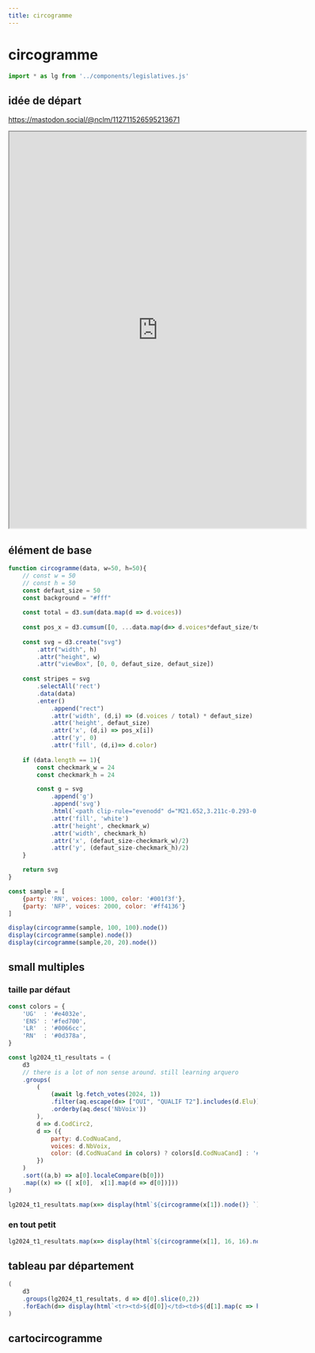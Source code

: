 ```yaml
---
title: circogramme
---
```



# circogramme

```js
import * as lg from '../components/legislatives.js'
```

## idée de départ

https://mastodon.social/@nclm/112711526595213671

<iframe src="https://mastodon.social/@nclm/112711526595213671/embed" width="600" height="800" allowfullscreen="allowfullscreen" sandbox="allow-scripts allow-same-origin allow-popups allow-popups-to-escape-sandbox allow-forms"></iframe>

## élément de base

```js echo
function circogramme(data, w=50, h=50){
	// const w = 50
	// const h = 50
	const defaut_size = 50
	const background = "#fff"
	
	const total = d3.sum(data.map(d => d.voices))
	
	const pos_x = d3.cumsum([0, ...data.map(d=> d.voices*defaut_size/total)])
	
	const svg = d3.create("svg")
		.attr("width", h)
		.attr("height", w)
		.attr("viewBox", [0, 0, defaut_size, defaut_size])
		
	const stripes = svg
		.selectAll('rect')
		.data(data)
		.enter()
			.append("rect")
			.attr('width', (d,i) => (d.voices / total) * defaut_size)
			.attr('height', defaut_size)
			.attr('x', (d,i) => pos_x[i])
			.attr('y', 0)
			.attr('fill', (d,i)=> d.color)
	
	if (data.length == 1){
		const checkmark_w = 24
		const checkmark_h = 24

		const g = svg
			.append('g')
			.append('svg')
			.html(`<path clip-rule="evenodd" d="M21.652,3.211c-0.293-0.295-0.77-0.295-1.061,0L9.41,14.34  c-0.293,0.297-0.771,0.297-1.062,0L3.449,9.351C3.304,9.203,3.114,9.13,2.923,9.129C2.73,9.128,2.534,9.201,2.387,9.351  l-2.165,1.946C0.078,11.445,0,11.63,0,11.823c0,0.194,0.078,0.397,0.223,0.544l4.94,5.184c0.292,0.296,0.771,0.776,1.062,1.07  l2.124,2.141c0.292,0.293,0.769,0.293,1.062,0l14.366-14.34c0.293-0.294,0.293-0.777,0-1.071L21.652,3.211z" fill-rule="evenodd"/>`)
			.attr('fill', 'white')
			.attr('height', checkmark_w)
			.attr('width', checkmark_h)
			.attr('x', (defaut_size-checkmark_w)/2)
			.attr('y', (defaut_size-checkmark_h)/2)
	}

	return svg
}

const sample = [
	{party: 'RN', voices: 1000, color: '#001f3f'},
	{party: 'NFP', voices: 2000, color: '#ff4136'}
]

display(circogramme(sample, 100, 100).node())
display(circogramme(sample).node())
display(circogramme(sample,20, 20).node())

```

## small multiples

### taille par défaut

```js echo
const colors = {
	'UG'  : '#e4032e',
	'ENS' : '#fed700',
	'LR'  : '#0066cc',
	'RN'  : '#0d378a',
}

const lg2024_t1_resultats = (
	d3
	// there is a lot of non sense around. still learning arquero
	.groups(
		(
			(await lg.fetch_votes(2024, 1))
			.filter(aq.escape(d=> ["OUI", "QUALIF T2"].includes(d.Elu)))
			.orderby(aq.desc('NbVoix'))
		),
		d => d.CodCirc2,
		d => ({
			party: d.CodNuaCand,
			voices: d.NbVoix,
			color: (d.CodNuaCand in colors) ? colors[d.CodNuaCand] : '#aaa'
		})
	)
	.sort((a,b) => a[0].localeCompare(b[0]))
	.map((x) => ([ x[0],  x[1].map(d => d[0])]))
)

lg2024_t1_resultats.map(x=> display(html`${circogramme(x[1]).node()} `))
```

### en tout petit

```js
lg2024_t1_resultats.map(x=> display(html`${circogramme(x[1], 16, 16).node()} `))
```

## tableau par département

```js
(
	d3
	.groups(lg2024_t1_resultats, d => d[0].slice(0,2))
	.forEach(d=> display(html`<tr><td>${d[0]}</td><td>${d[1].map(c => html`${circogramme(c[1], 16, 16).node()} `)}</td></tr>`))
)
```


## cartocircogramme